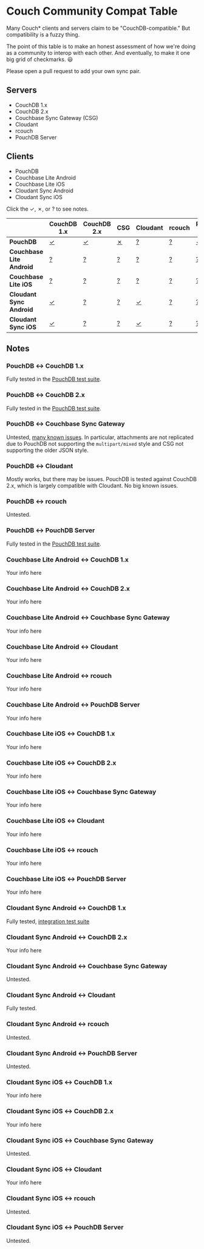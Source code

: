 # Couch Community Compat Table

Many Couch\* clients and servers claim to be "CouchDB-compatible." But compatibility is a fuzzy thing.

The point of this table is to make an honest assessment of how we're doing as a community to interop with each other. And eventually, to make it one big grid of checkmarks. :smiley:

Please open a pull request to add your own sync pair.

## Servers

* CouchDB 1.x
* CouchDB 2.x
* Couchbase Sync Gateway (CSG)
* Cloudant
* rcouch
* PouchDB Server

## Clients

* PouchDB
* Couchbase Lite Android
* Couchbase Lite iOS
* Cloudant Sync Android
* Cloudant Sync iOS

Click the &#10003;, &#10007;, or ? to see notes.

| &nbsp; | CouchDB 1.x | CouchDB 2.x | CSG | Cloudant | rcouch | PouchDB Server |
| --- | --- | --- | --- | --- | --- | --- |
| **PouchDB** | [&#10003;](#pouchdb--couchdb-1x) | [&#10003;](#pouchdb--couchdb-2x) | [&#10007;](#pouchdb--couchbase-sync-gateway) | [?](#pouchdb--cloudant) | [?](#pouchdb--rcouch) | [&#10003;](#pouchdb--pouchdb-server)
| **Couchbase Lite Android** | [?](#couchbase-lite-android--couchdb-1x) | [?](#couchbase-lite-android--couchdb-2x) | [?](#couchbase-lite-android--couchbase-sync-gateway) | [?](#couchbase-lite-android--cloudant) | [?](#couchbase-lite-android--rcouch) | [?](#couchbase-lite-android--pouchdb-server) |
| **Couchbase Lite iOS** | [?](#couchbase-lite-ios--couchdb-1x) | [?](#couchbase-lite-ios--couchdb-2x) | [?](#couchbase-lite-ios--couchbase-sync-gateway) | [?](#couchbase-lite-ios--cloudant) | [?](#couchbase-lite-ios--rcouch) | [?](#couchbase-lite-ios--pouchdb-server) |
| **Cloudant Sync Android** | [&#10003;](#cloudant-sync-android--couchdb-1x) | [?](#cloudant-sync-android--couchdb-2x) | [?](#cloudant-sync-android--couchbase-sync-gateway) | [&#10003;](#cloudant-sync-android--cloudant) | [?](#cloudant-sync-android--rcouch) | [?](#cloudant-sync-android--pouchdb-server) |
| **Cloudant Sync iOS** | [&#10003;](#cloudant-sync-ios--couchdb-1x) | [?](#cloudant-sync-ios--couchdb-2x) | [?](#cloudant-sync-ios--couchbase-sync-gateway) | [&#10003;](#cloudant-sync-ios--cloudant) | [?](#cloudant-sync-ios--rcouch) | [?](#cloudant-sync-ios--pouchdb-server) |

## Notes

### PouchDB &#8596; CouchDB 1.x

Fully tested in the [PouchDB test suite](https://travis-ci.org/pouchdb/pouchdb).

### PouchDB &#8596; CouchDB 2.x

Fully tested in the [PouchDB test suite](https://travis-ci.org/pouchdb/pouchdb).

### PouchDB &#8596; Couchbase Sync Gateway

Untested, [many known issues](https://github.com/pouchdb/pouchdb/issues/3490). In particular, attachments are not replicated due to PouchDB not supporting the `multipart/mixed` style and CSG not supporting the older JSON style.

### PouchDB &#8596; Cloudant

Mostly works, but there may be issues. PouchDB is tested against CouchDB 2.x, which is largely compatible with Cloudant. No big known issues.

### PouchDB &#8596; rcouch

Untested.

### PouchDB &#8596; PouchDB Server

Fully tested in the [PouchDB test suite](https://travis-ci.org/pouchdb/pouchdb).


### Couchbase Lite Android &#8596; CouchDB 1.x

Your info here

### Couchbase Lite Android &#8596; CouchDB 2.x

Your info here

### Couchbase Lite Android &#8596; Couchbase Sync Gateway

Your info here

### Couchbase Lite Android &#8596; Cloudant

Your info here

### Couchbase Lite Android &#8596; rcouch

Your info here

### Couchbase Lite Android &#8596; PouchDB Server

Your info here

### Couchbase Lite iOS &#8596; CouchDB 1.x

Your info here

### Couchbase Lite iOS &#8596; CouchDB 2.x

Your info here

### Couchbase Lite iOS &#8596; Couchbase Sync Gateway

Your info here

### Couchbase Lite iOS &#8596; Cloudant

Your info here

### Couchbase Lite iOS &#8596; rcouch

Your info here

### Couchbase Lite iOS &#8596; PouchDB Server

Your info here

### Cloudant Sync Android &#8596; CouchDB 1.x

Fully tested, [integration test suite](https://travis-ci.org/cloudant/sync-android)

### Cloudant Sync Android &#8596; CouchDB 2.x

Your info here

### Cloudant Sync Android &#8596; Couchbase Sync Gateway

Untested.

### Cloudant Sync Android &#8596; Cloudant

Fully tested.

### Cloudant Sync Android &#8596; rcouch

Untested.

### Cloudant Sync Android &#8596; PouchDB Server

Untested.

### Cloudant Sync iOS &#8596; CouchDB 1.x

Your info here

### Cloudant Sync iOS &#8596; CouchDB 2.x

Your info here

### Cloudant Sync iOS &#8596; Couchbase Sync Gateway

Untested.

### Cloudant Sync iOS &#8596; Cloudant

Your info here

### Cloudant Sync iOS &#8596; rcouch

Untested.

### Cloudant Sync iOS &#8596; PouchDB Server

Untested.
